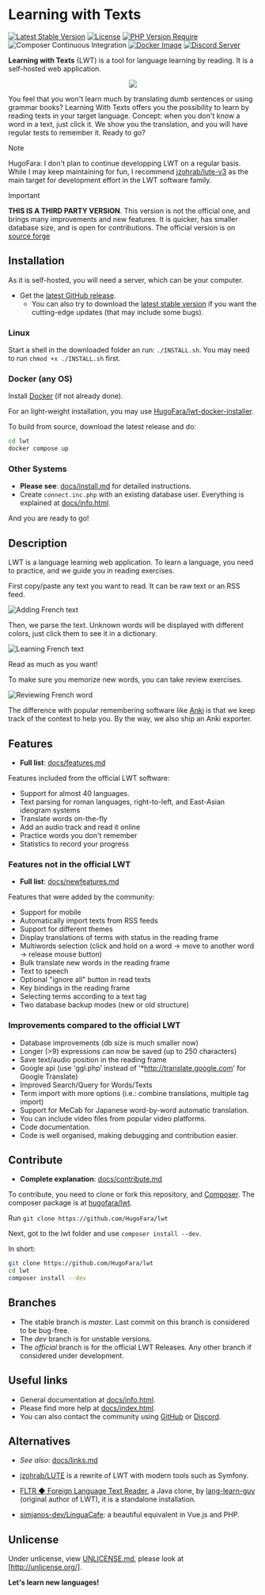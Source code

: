 # Learning with Texts

[![Latest Stable Version](https://poser.pugx.org/hugofara/lwt/v)](https://packagist.org/packages/hugofara/lwt)
[![License](https://poser.pugx.org/hugofara/lwt/license)](https://packagist.org/packages/hugofara/lwt)
[![PHP Version Require](https://poser.pugx.org/hugofara/lwt/require/php)](https://packagist.org/packages/hugofara/lwt)
![Composer Continuous Integration](https://github.com/hugofara/lwt/actions/workflows/php.yml/badge.svg)
[![Docker Image](https://github.com/HugoFara/lwt/actions/workflows/docker-image.yml/badge.svg)](https://github.com/HugoFara/lwt/actions/workflows/docker-image.yml)
[![Discord Server](https://badgen.net/discord/members/zAE8GXMKFa?icon=discord)](https://discord.gg/zAE8GXMKFa)

**Learning with Texts** (LWT) is a tool for language learning by reading. It is a self-hosted web application.

<div style="text-align: center;">
<img src="https://github.com/HugoFara/lwt/raw/master/img/lwt_icon_big.jpg" />
</div>

You feel that you won't learn much by translating dumb sentences or using grammar books? Learning With Texts offers you the possibility to learn by reading texts in your target language. Concept: when you don't know a word in a text, just click it. We show you the translation, and you will have regular tests to remember it. Ready to go?

> [!NOTE]  
> HugoFara: I don't plan to continue developping LWT on a regular basis. While I may keep maintaining for fun, I recommend [jzohrab/lute-v3](https://github.com/jzohrab/lute-v3) as the main target for development effort in the LWT software family.

> [!IMPORTANT]  
> **THIS IS A THIRD PARTY VERSION**. This version is not the
official one, and brings many improvements and new features.
It is quicker, has smaller database size,
and is open for contributions. The official version is on
[source forge](https://sourceforge.net/projects/learning-with-texts)

## Installation

As it is self-hosted, you will need a server, which can be your computer.

* Get the [latest GitHub release](https://github.com/HugoFara/lwt/releases).
  * You can also try to download the [latest stable version](https://github.com/HugoFara/lwt/archive/refs/heads/master.zip) if you want the cutting-edge updates (that may include some bugs).

### Linux

Start a shell in the downloaded folder an run: ``./INSTALL.sh``. You may need to run ``chmod +x ./INSTALL.sh`` first.

### Docker (any OS)

Install [Docker](https://docs.docker.com/get-docker/) (if not already done).

For an light-weight installation, you may use [HugoFara/lwt-docker-installer](https://github.com/HugoFara/lwt-docker-installer).

To build from source, download the latest release and do:

```bash
cd lwt
docker compose up
```

### Other Systems

* **Please see**: [docs/install.md](docs/install.md) for detailed instructions.
* Create ``connect.inc.php`` with an existing database user. Everything is explained at [docs/info.html](https://hugofara.github.io/lwt/docs/info.html#install).

And you are ready to go!

## Description

LWT is a language learning web application. To learn a language, you
need to practice, and we guide you in reading exercises.

First copy/paste any text you want to read. It can be raw text or an RSS feed.

![Adding French text](https://github.com/HugoFara/lwt/raw/master/img/05.jpg)

Then, we parse the text. Unknown words will be displayed with different colors,
just click them to see it in a dictionary.

![Learning French text](https://github.com/HugoFara/lwt/raw/master/img/06.jpg)

Read as much as you want!

To make sure you memorize new words, you can take review exercises.

![Reviewing French word](https://github.com/HugoFara/lwt/raw/master/img/07.jpg)

The difference with popular remembering software like
[Anki](https://apps.ankiweb.net/) is that we keep track of the
context to help you. By the way, we also ship
an Anki exporter.

## Features

* **Full list**: [docs/features.md](docs/features.md)

Features included from the official LWT software:

* Support for almost 40 languages.
* Text parsing for roman languages, right-to-left,
and East-Asian ideogram systems
* Translate words on-the-fly
* Add an audio track and read it online
* Practice words you don't remember
* Statistics to record your progress

### Features not in the official LWT

* **Full list**: [docs/newfeatures.md](docs/newfeatures.md)

Features that were added by the community:

* Support for mobile
* Automatically import texts from RSS feeds
* Support for different themes
* Display translations of terms with status in the reading frame
* Multiwords selection (click and hold on a word
→ move to another word → release mouse button)
* Bulk translate new words in the reading frame
* Text to speech
* Optional "ignore all" button in read texts
* Key bindings in the reading frame
* Selecting terms according to a text tag
* Two database backup modes (new or old structure)

### Improvements compared to the official LWT

* Database improvements (db size is much smaller now)
* Longer (>9) expressions can now be saved (up to 250 characters)
* Save text/audio position in the reading frame
* Google api (use 'ggl.php' instead of '*<http://translate.google.com>' for Google Translate)
* Improved Search/Query for Words/Texts
* Term import with more options (i.e.: combine translations, multiple tag import)
* Support for MeCab for Japanese word-by-word automatic translation.
* You can include video files from popular video platforms.
* Code documentation.
* Code is well organised, making debugging and contribution easier.

## Contribute

* **Complete explanation**: [docs/contribute.md](docs/contribute.md)

To contribute, you need to clone or fork this repository, and [Composer](https://getcomposer.org/download/).
The composer package is at [hugofara/lwt](https://packagist.org/packages/hugofara/lwt).

Run ``git clone https://github.com/HugoFara/lwt``

Next, got to the lwt folder and use ``composer install --dev``.

In short:

```bash
git clone https://github.com/HugoFara/lwt
cd lwt
composer install --dev
```

## Branches

* The stable branch is *master*. Last commit on this branch is
considered to be bug-free.
* The *dev* branch is for unstable versions.
* The *official* branch is for the official LWT Releases.
Any other branch if considered under development.

## Useful links

* General documentation at [docs/info.html](https://hugofara.github.io/lwt/docs/info.html).
* Please find more help at [docs/index.html](https://hugofara.github.io/lwt/docs/index.html).
* You can also contact the community using [GitHub](https://github.com/hugofara/lwt) or
[Discord](https://discord.gg/zAE8GXMKFa).

## Alternatives

* *See also*: [docs/links.md](docs/links.md)

* [jzohrab/LUTE](https://github.com/jzohrab/lute) is a rewrite of LWT with modern tools such as Symfony.
* [FLTR ◆ Foreign Language Text Reader](https://sourceforge.net/projects/foreign-language-text-reader/), 
a Java clone, by [lang-learn-guy](https://sourceforge.net/u/lang-learn-guy/profile/) 
(original author of LWT), it is a standalone installation.
* [simjanos-dev/LinguaCafe](https://github.com/simjanos-dev/LinguaCafe): a beautiful
equivalent in Vue.js and PHP.

## Unlicense

Under unlicense, view [UNLICENSE.md](UNLICENSE.md), please look at [http://unlicense.org/].

**Let's learn new languages!**
